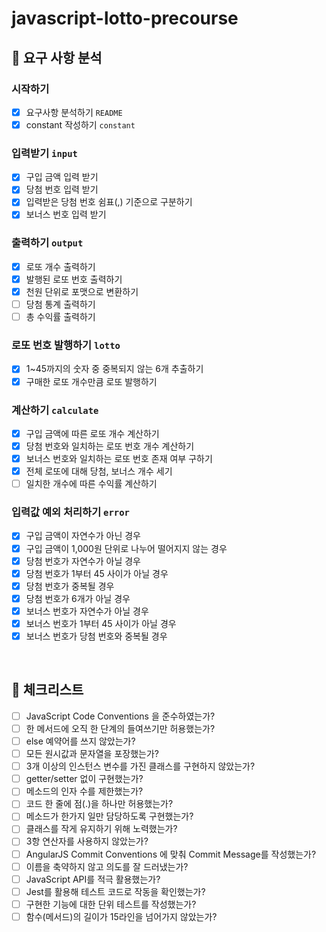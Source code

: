 # javascript-lotto-precourse
## 🚀 요구 사항 분석
### 시작하기

- [x]  요구사항 분석하기 `README`
- [x]  constant 작성하기 `constant`

### 입력받기 `input`

- [x]  구입 금액 입력 받기
- [x]  당첨 번호 입력 받기
- [x]  입력받은 당첨 번호 쉼표(,) 기준으로 구분하기
- [x]  보너스 번호 입력 받기

### 출력하기 `output`

- [x]  로또 개수 출력하기
- [x]  발행된 로또 번호 출력하기
- [x]  천원 단위로 포맷으로 변환하기
- [ ]  당첨 통계 출력하기
- [ ]  총 수익률 출력하기

### 로또 번호 발행하기 `lotto`

- [x]  1~45까지의 숫자 중 중복되지 않는 6개 추출하기
- [x]  구매한 로또 개수만큼 로또 발행하기

### 계산하기 `calculate`

- [x]  구입 금액에 따른 로또 개수 계산하기
- [x]  당첨 번호와 일치하는 로또 번호 개수 계산하기
- [x]  보너스 번호와 일치하는 로또 번호 존재 여부 구하기
- [x]  전체 로또에 대해 당첨, 보너스 개수 세기
- [ ]  일치한 개수에 따른 수익률 계산하기

### 입력값 예외 처리하기 `error`

- [x]  구입 금액이 자연수가 아닌 경우
- [x]  구입 금액이 1,000원 단위로 나누어 떨어지지 않는 경우
- [x]  당첨 번호가 자연수가 아닐 경우
- [x]  당첨 번호가 1부터 45 사이가 아닐 경우
- [x]  당첨 번호가 중복될 경우
- [x]  당첨 번호가 6개가 아닐 경우
- [x]  보너스 번호가 자연수가 아닐 경우
- [x]  보너스 번호가 1부터 45 사이가 아닐 경우
- [x]  보너스 번호가 당첨 번호와 중복될 경우

<br/>

## 🚨 체크리스트
- [ ]  JavaScript Code Conventions 을 준수하였는가?
- [ ]  한 메서드에 오직 한 단계의 들여쓰기만 허용했는가?
- [ ]  else 예약어를 쓰지 않았는가?
- [ ]  모든 원시값과 문자열을 포장했는가?
- [ ]  3개 이상의 인스턴스 변수를 가진 클래스를 구현하지 않았는가?
- [ ]  getter/setter 없이 구현했는가?
- [ ]  메소드의 인자 수를 제한했는가?
- [ ]  코드 한 줄에 점(.)을 하나만 허용했는가?
- [ ]  메소드가 한가지 일만 담당하도록 구현했는가?
- [ ]  클래스를 작게 유지하기 위해 노력했는가?
- [ ]  3항 연산자를 사용하지 않았는가?
- [ ]  AngularJS Commit Conventions 에 맞춰 Commit Message를 작성했는가?
- [ ]  이름을 축약하지 않고 의도를 잘 드러냈는가?
- [ ]  JavaScript API를 적극 활용했는가?
- [ ]  Jest를 활용해 테스트 코드로 작동을 확인했는가?
- [ ]  구현한 기능에 대한 단위 테스트를 작성했는가?
- [ ]  함수(메서드)의 길이가 15라인을 넘어가지 않았는가?

<br/>
